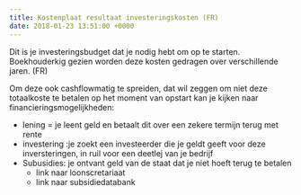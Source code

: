 ```yaml
---
title: Kostenplaat resultaat investeringskosten (FR)
date: 2018-01-23 13:51:00 +0000
---
```

Dit is je investeringsbudget dat je nodig hebt om op te starten. Boekhouderkig gezien worden deze kosten gedragen over verschillende jaren. (FR)

Om deze ook cashflowmatig te spreiden, dat wil zeggen om niet deze totaalkoste te betalen op het moment van opstart kan je kijken naar financieringsmogelijkheden:

<ul class="list">
<li>lening = je leent geld en betaalt dit over een zekere termijn terug met rente</li>
<li>investering :je zoekt een investeerder die je geldt geeft voor deze inversteringen, in ruil voor een deetlej
van je bedrijf</li>
<li>Subusidies: je ontvant geld van de staat dat je niet hoeft terug te betalen
<ul class="list">
<li>link naar loonscretariaat</li>
<li>link naar subsidiedatabank</li>
</ul>
</li>
</ul>